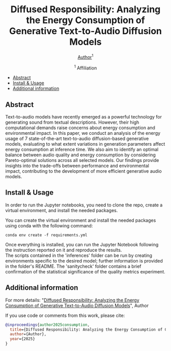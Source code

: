 <div align="center">

# Diffused Responsibility: Analyzing the Energy Consumption of Generative Text-to-Audio Diffusion Models
 
[Author]()<sup>1</sup>

<sup>1</sup> Affiliation <br>

</div>

- [Abstract](#abstract)
- [Install & Usage](#install--usage)
- [Additional information](#additional-information)
    
## Abstract

Text-to-audio models have recently emerged as a powerful technology for generating sound from textual descriptions. However, their high computational demands raise concerns about energy consumption and environmental impact. In this paper, we conduct an analysis of the energy usage of 7 state-of-the-art text-to-audio diffusion-based generative models, evaluating to what extent variations in generation parameters affect energy consumption at inference time. We also aim to identify an optimal balance between audio quality and energy consumption by considering Pareto-optimal solutions across all selected models. Our findings provide insights into the trade-offs between performance and environmental impact, contributing to the development of more efficient generative audio models.

## Install & Usage

In order to run the Jupyter notebooks, you need to clone the repo, create a virtual environment, and install the needed packages.

You can create the virtual environment and install the needed packages using conda with the following command: 

```
conda env create -f requirements.yml
```

Once everything is installed, you can run the Jupyter Notebook following the instruction reported on it and reproduce the results. <br>
The scripts contained in the 'inferences' folder can be run by creating environments specific to the desired model; further information is provided in the folder's README.
The 'sanitycheck' folder contains a brief confirmation of the statistical significance of the quality metrics experiment.


## Additional information

For more details:
"[Diffused Responsibility: Analyzing the Energy Consumption of Generative Text-to-Audio Diffusion Models]()", Author

If you use code or comments from this work, please cite:

```BibTex
@inproceedings{author2025consumption,
  title={Diffused Responsibility: Analyzing the Energy Consumption of Generative Text-to-Audio Diffusion Models},
  author={Author},
  year={2025}
}
```


